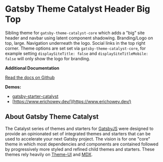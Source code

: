 # Gatsby Theme Catalyst Header Big Top

Sibling theme for `gatsby-theme-catalyst-core` which adds a "big" site header and navbar using latent component shadowing. Branding/Logo on top, large. Navigation underneath the logo. Social links in the top right corner. Theme options are set set via `gatsby-theme-catalyst-core`, for example setting `displaySiteTitle: false` and `displaySiteTitleMobile: false` will only show the logo for branding.

**Additional Documentation**

[Read the docs on Github](https://github.com/ehowey/gatsby-theme-catalyst)

**Demos:**

- [gatsby-starter-catalyst](https://gatsby-starter-catalyst.netlify.app/)
- [https://www.erichowey.dev/](https://www.erichowey.dev/)

## About Gatsby Theme Catalyst

The Catalyst series of themes and starters for [GatsbyJS](https://www.gatsbyjs.org/) were designed to provide an opinionated set of integrated themes and starters that can be used to accelerate your next Gatsby project. The vision is for one "core" theme in which most dependencies and components are contained followed by progressively more styled and refined child themes and starters. These themes rely heavily on [Theme-UI](https://theme-ui.com/) and [MDX](https://mdxjs.com/getting-started/gatsby/).

